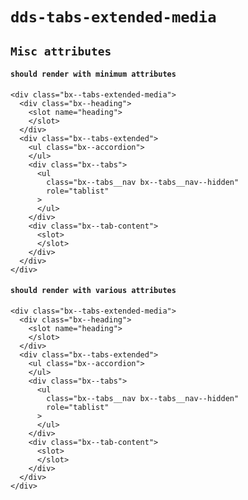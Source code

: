 # `dds-tabs-extended-media`

## `Misc attributes`

####   `should render with minimum attributes`

```
<div class="bx--tabs-extended-media">
  <div class="bx--heading">
    <slot name="heading">
    </slot>
  </div>
  <div class="bx--tabs-extended">
    <ul class="bx--accordion">
    </ul>
    <div class="bx--tabs">
      <ul
        class="bx--tabs__nav bx--tabs__nav--hidden"
        role="tablist"
      >
      </ul>
    </div>
    <div class="bx--tab-content">
      <slot>
      </slot>
    </div>
  </div>
</div>

```

####   `should render with various attributes`

```
<div class="bx--tabs-extended-media">
  <div class="bx--heading">
    <slot name="heading">
    </slot>
  </div>
  <div class="bx--tabs-extended">
    <ul class="bx--accordion">
    </ul>
    <div class="bx--tabs">
      <ul
        class="bx--tabs__nav bx--tabs__nav--hidden"
        role="tablist"
      >
      </ul>
    </div>
    <div class="bx--tab-content">
      <slot>
      </slot>
    </div>
  </div>
</div>

```

